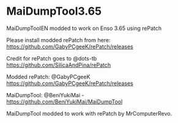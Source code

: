 # MaiDumpTool3.65
MaiDumpToolEN modded to work on Enso 3.65 using rePatch

Please install modded rePatch from here:
https://github.com/GabyPCgeeK/rePatch/releases

Credit for rePatch goes to @dots-tb https://github.com/SilicaAndPina/rePatch

Modded rePatch: @GabyPCgeeK https://github.com/GabyPCgeeK/rePatch/releases

MaiDumpTool: @BeniYukiMai - https://github.com/BeniYukiMai/MaiDumpTool


MaiDumpTool modded to work with rePatch by MrComputerRevo.
